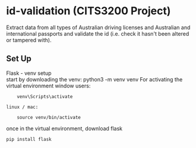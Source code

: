 # id-validation (CITS3200 Project)

Extract data from all types of Australian driving licenses and Australian and international passports and validate the id (i.e. check it hasn't been altered or tampered with).

## Set Up

Flask - venv setup  
start by downloading the venv:
    python3 -m venv venv
For activating the virtual environment
    window users:
        
        venv\Scripts\activate

    linux / mac:

        source venv/bin/activate
    
once in the virtual environment, download flask
    
    pip install flask


